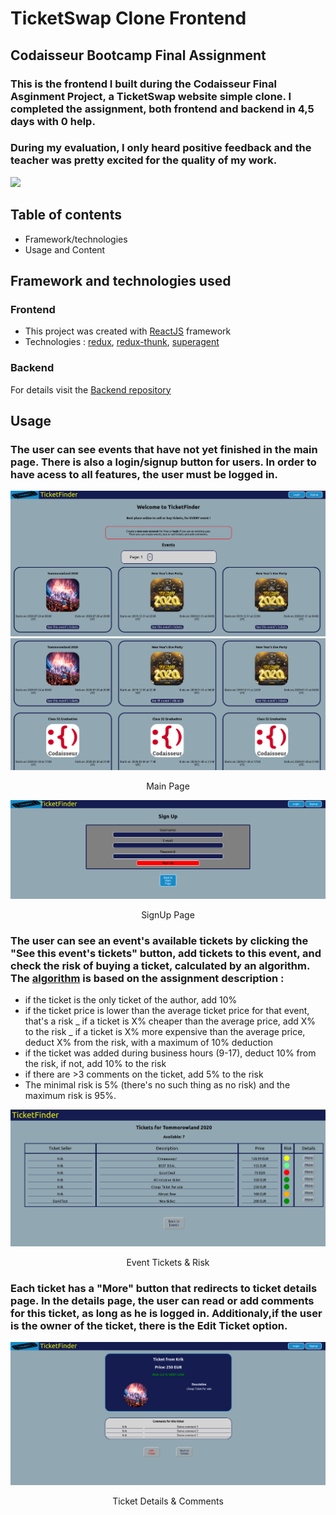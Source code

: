 # TicketSwap Clone Frontend

## Codaisseur Bootcamp Final Assignment

### This is the frontend I built during the Codaisseur Final Asginment Project, a TicketSwap website simple clone. I completed the assignment, both frontend and backend in 4,5 days with 0 help.

### During my evaluation, I only heard positive feedback and the teacher was pretty excited for the quality of my work.

<img src='./src/images/sw-height-img.jpg'>

## Table of contents

- Framework/technologies
- Usage and Content

## Framework and technologies used

### Frontend

- This project was created with [ReactJS](https://reactjs.org/) framework
- Technologies : [redux](https://www.npmjs.com/package/redux), [redux-thunk](https://www.npmjs.com/package/redux-thunk), [superagent](https://www.npmjs.com/package/superagent)

### Backend

For details visit the [Backend repository](https://github.com/krik-chry/w8-final-server)

## Usage

### The user can see events that have not yet finished in the main page. There is also a login/signup button for users. In order to have acess to all features, the user must be logged in.

<img src='./src/assets/ticketfinder1.png'/>
<img src='./src/assets/ticketfinder2.png'/>
<p align='center'>Main Page</p>

<img src='./src/assets/ticketfinder5.png'/>
<p align='center'>SignUp Page</p>

### The user can see an event's available tickets by clicking the "See this event's tickets" button, add tickets to this event, and check the risk of buying a ticket, calculated by an algorithm. The [algorithm](https://github.com/krik-chry/w8-final-client/blob/master/src/riskAlgorithm.js) is based on the assignment description :

- if the ticket is the only ticket of the author, add 10%
- if the ticket price is lower than the average ticket price for that event, that's a risk
  _ if a ticket is X% cheaper than the average price, add X% to the risk
  _ if a ticket is X% more expensive than the average price, deduct X% from the risk, with a maximum of 10% deduction
- if the ticket was added during business hours (9-17), deduct 10% from the risk, if not, add 10% to the risk
- if there are >3 comments on the ticket, add 5% to the risk
- The minimal risk is 5% (there's no such thing as no risk) and the maximum risk is 95%.

<img src='./src/assets/ticketfinder3.png'/>
<p align='center'>Event Tickets & Risk</p>

### Each ticket has a "More" button that redirects to ticket details page. In the details page, the user can read or add comments for this ticket, as long as he is logged in. Additionaly,if the user is the owner of the ticket, there is the Edit Ticket option.

<img src='./src/assets/ticketfinder4.png'/>
<p align='center'>Ticket Details & Comments</p>
